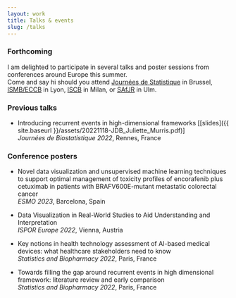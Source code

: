 ```yaml
---
layout: work
title: Talks & events
slug: /talks
---
```


### **Forthcoming**
I am delighted to participate in several talks and poster sessions from conferences around Europe this summer. <br> Come and say hi should you attend [Journées de Statistique](https://jds2023.sciencesconf.org/) in Brussel, [ISMB/ECCB](https://www.iscb.org/ismbeccb2023) in Lyon, [ISCB](https://www.iscb2023.info/) in Milan, or [SAfJR](https://www.uni-ulm.de/mawi/statistics/upcoming-events/safjr2023/) in Ulm.

### **Previous talks**
* Introducing recurrent events in high-dimensional frameworks [[slides]({{ site.baseurl }}/assets/20221118-JDB_Juliette_Murris.pdf)] <br> *Journées de Biostatistique 2022*, Rennes, France

### **Conference posters**
* Novel data visualization and unsupervised machine learning techniques to support optimal management of toxicity profiles of encorafenib plus cetuximab in patients with BRAFV600E-mutant metastatic colorectal cancer <br> *ESMO 2023*, Barcelona, Spain

* Data Visualization in Real-World Studies to Aid Understanding and Interpretation <br> *ISPOR Europe 2022*, Vienna, Austria

* Key notions in health technology assessment of AI-based medical devices: what healthcare stakeholders need to know <br> *Statistics and Biopharmacy 2022*, Paris, France

* Towards filling the gap around recurrent events in high dimensional framework: literature review and early comparison <br> *Statistics and Biopharmacy 2022*, Paris, France